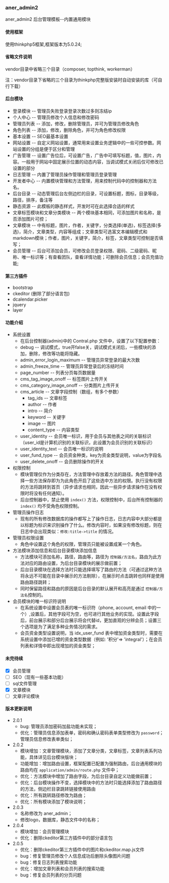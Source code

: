 ### aner_admin2
aner_admin2 后台管理模板--内置通用模块

#### 使用框架
使用thinkphp5框架,框架版本为5.0.24;

#### 省略文件说明
vendor目录中省略三个目录（composer, topthink, workerman）

注：vendor目录下省略的三个目录为thinkphp完整版安装时自动安装的库（可自行下载）

#### 后台模块
- 登录模块 -- 管理员失败登录登录次数过多则冻结ip
- 个人中心 -- 管理员修改个人信息和修改密码
- 管理员列表 -- 添加，修改，删除管理员，并可为管理员修改角色
- 角色列表 -- 添加，修改，删除角色，并可为角色修改权限
- 基本设置 -- SEO最基本设置
- 网站设置 -- 自定义网站设置，通常用来设置业务逻辑中的一些可控参数。网站设置的分组是便于区分和管理
- 广告管理 -- 设置广告位后，可设置广告，广告中可填写标题，值，图片，内容。一般用于网站中固定展示位置的动态内容，当调试模式关闭后仅可修改已设置的部分
- 日志管理 -- 内置了管理员操作管理和管理员登录管理
- 开发者中心 -- 内置模块管理和方法管理，用来控制代码中的控制器和方法名。
- 后台目录 -- 动态管理后台左侧边栏的目录，可设置标题，图标，目录等级，路径，排序，备注等
- 静态资源 -- 此模板的静态样式，开发时可在此选择合适的样式
- 文章标签模块和文章分类模块 -- 两个模块基本相同，可添加图片和名称，是否添加图片可控；
- 文章模块 -- 中有标题，图片，作者，关键字，分类选择(单选)，标签选择(多选)，简介，文章类型，内容等组成；文章类型可选富文本编辑模式和markdown模块；作者，图片，关键字，简介，标签，文章类型可控制是否填写；
- 会员管理 -- 后台可添加会员，可修改会员登录权限、密码、二级密码、昵称、唯一标识等；有查看团队，查看详情功能；可删除会员信息；会员充值功能;

#### 第三方插件
- bootstrap
- ckeditor (删除了部分语言包)
- dcalendar.picker
- jquery
- layer

#### 功能介绍
- 系统设置
  - 在后台控制器(admin)中的 Contral.php 文件中，设置了以下配置参数：
  - debug -- 调试模式，true开false关，调试模式关闭后，一些模块的添加，删除，修改等功能将隐藏。
  - admin_error_login_maximum -- 管理员异常登录的最大次数
  - admin_freeze_time -- 管理员异常登录后的冻结时间
  - page_number -- 列表分页每页数据量
  - cms_tag_image_onoff -- 标签图片上传开关
  - cms_category_image_onoff -- 分类图片上传开关
  - cms_article -- 文章字段控制（数组，有多个参数）
      - tag_ids -- 文章标签
      - author -- 作者
      - intro -- 简介
      - keyword -- 关键字
      - image -- 图片
      - content_type -- 内容类型
  - user_identity -- 会员唯一标识，用于会员与其他表之间的关联标识（user_id是计算机识别的关联标识，此设置为会员识别的关联标识）
  - user_identity_text -- 会员唯一标识的说明
  - user_fund_type -- 会员资金种类，key为资金类型说明，value为字段名
  - user_delete_onoff -- 会员删除操作的开关
- 权限控制
  - 模块管理仅作为分类存在，方法管理中存放着方法的路径。角色管理中选择一些方法保存即为为此角色开启了这些选中方法的权限。执行没有权限的方法将跳转到首页（异步请求也相同，因此一些异步请求操作在没有权限时将没有任何通知）。
  - 后台控制器中，禁止使用 `index()` 方法，权限控制中，后台所有控制器的 `index()` 均不受角色权限控制。
- 管理员操作日志
  - 现有的所有修改数据库的操作都写上了操作日志，日志内容中大部分都是以标题为标识来识别操作了什么。修改内容时，如果没有修改标题，则在日志中会出现类似：`修改:title->title` 的情况。
- 管理员权限设置
  - 角色中设置这个角色的权限，管理员只能被设置成某一个角色。
- 方法模块添加信息和后台目录模块添加信息
  - 方法模块可添加名称，路径，路由等，路径为 `控制器/方法名`，路由为此方法对应的路由设置，为后台目录模块的展示做前置；
  - 后台目录模块在选择方法时只能选择填写了路由的方法（可通过这种方法将永远不可能在目录中展示的方法剔除），在展示时点击跳转也同样是使用路由路径跳转；
  - 同时保留路径和路由的原因是后台目录的默认展开和高亮是通过 `控制器/方法名`控制的。
- 会员模块的唯一标识符说明
  - 在系统设置中设置会员表的唯一标识符（phone, account, email 中的一个）,设置后，其他字段可为空，也可进行其他业务的实现。设置此字段后，前台展示和部分后台展示将会代替id，更加直观的分辨会员；设置三个选项是为了满足多种业务情况的需求。
  - 会员资金类型设置说明，当 idx_user_fund 表中增加资金类型时，需要在系统设置中添加已增的资金类型数据（例如: '积分'=> 'integral'）；在会员列表和详情中即出现增加的资金类型；

#### 未完待续
- [x] 会员管理
- [ ] SEO（现有一些基本功能）
- [ ] sql文件管理
- [x] 文章模块
- [ ] 文章评论模块

#### 版本更新说明
- 2.0.1
    - bug: 管理员添加密码加盐功能未实现；
    - 优化：管理员信息添加表单，密码和确认密码表单类型修改为 `password`；管理员信息修改表单类似；
- 2.0.2
    - 模块增加：文章管理模块，添加了文章分类，文章标签，文章列表系列功能，具体详见后台模块版块；
    - 功能增加：增加路由设置，框架配置已配置为强制路由，后台通用模块的路由均在 `application/admin/route.php` 文件中；
    - 优化：方法模块中增加了路由字段，为后台目录自定义功能做前置；
    - 优化：后台模块操作不变，选择模块中的方法时只能选择添加了路由路径的方法，侧边栏目录跳转链接使用路由
    - 优化：所有跳转路径修改为路由；
    - 优化：所有模块添加了模块说明；
- 2.0.3
    - 名称修改为 aner_admin；
    - 修改logo，数据库，静态文件中的名称；
- 2.0.4
    - 模块增加：会员管理模块
    - 优化：删除ckeditor第三方插件中的部分语言包
- 2.0.5
    - 优化：删除ckeditor第三方插件中的图片和ckeditor.map.js文件
    - bug：修复管理员修改个人信息成功后删除头像图片问题
    - bug：修复日志列表搜索功能
    - 优化：增加文章列表和会员列表的搜索功能
    - bug：修复会员列表的分页问题